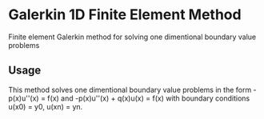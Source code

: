 # Galerkin 1D Finite Element Method
 Finite element Galerkin method for solving one dimentional boundary value problems

## Usage
This method solves one dimentional boundary value problems in the form -p(x)u''(x) = f(x) and -p(x)u''(x) + q(x)u(x) = f(x)
with boundary conditions u(x0) = y0, u(xn) = yn.

